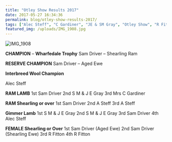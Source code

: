 ```yaml
---
title: "Otley Show Results 2017"
date: 2017-05-27 16:34:36
permalink: blog/otley-show-results-2017/
tags: ["Alec Steff", "C Gardiner", "JE & SM Gray", "Otley Show", "R Fitton", "Results", "Sam Driver", "Wharfedale Cup"]
featured_img: /uploads/IMG_1908.jpg
---
```


![IMG_1908](/uploads/IMG_1908.jpg)

**CHAMPION** – **Wharfedale Trophy**
Sam Driver – Shearling Ram

**RESERVE CHAMPION**
Sam Driver – Aged Ewe

**Interbreed Wool Champion**

Alec Steff

**RAM LAMB**
1st Sam Driver
2nd S M & J E Gray
3rd Mrs C Gardiner

**RAM Shearling or over**
1st Sam Driver
2nd A Steff
3rd A Steff

**Gimmer Lamb**
1st S M & J E Gray
2nd S M & J E Gray
3rd Sam Driver
4th Alec Steff

**FEMALE Shearling or Over**
1st Sam Driver (Aged Ewe)
2nd Sam Driver (Shearling Ewe)
3rd R Fitton
4th R Fitton
